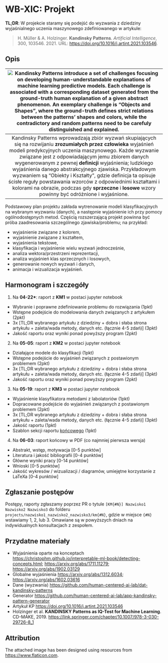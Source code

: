 # WB-XIC: Projekt

**TL;DR**: W projekcie staramy się podejść do wyzwania z dziedziny wyjaśnialnego uczenia maszynowego zdefiniowanego w artykule: 
> H. Müller & A. Holzinger. **Kandinsky Patterns**. *Artificial Intelligence*, 300, 103546. 2021. URL: https://doi.org/10.1016/j.artint.2021.103546.

## Opis

| ![Kandinsky Patterns introduce a set of challenges focusing on developing **human-understandable** explanations of machine learning predictive models. Each challenge is associated with a corresponding dataset generated from the **ground-truth** human explanation of a given abstract phenomenon. An exemplary challenge is “Objects and Shapes”, where the ground-truth defines strict relations between the patterns’ shapes and colors, while the **contradictory** and **random** patterns need to be carefuly distinguished and explained.](graphical_abstract.png) |
|:--:| 
| Kandinsky Patterns wprowadzają zbiór wyzwań skupiających się na rozwijaniu **zrozumiałych przez człowieka** wyjaśnień modeli predykcyjnych uczenia maszynowego. Każde wyzwanie związane jest z odpowiadającym jemu zbiorem danych wygenerowanym z pewnej **definicji** wyjaśnienia; ludzkiego wyjaśnienia danego abstrakcyjnego zjawiska. Przykładowym wyzwaniem są “Obiekty i Kształty”, gdzie definicja ta opisuje ścisłe reguły powstawania wzorców z odpowiednimi kształtami i kolorami na obrazie, podczas gdy **sprzeczne** i **losowe** wzory powinny być odróżnione i wyjaśnione. |

Podstawowy plan projektu zakłada wytrenowanie modeli klasyfikacyjnych na wybranym wyzwaniu (danych), a następnie wyjaśnienie ich przy pomocy ogólnodostępnych metod. Częścią rozszerzającą projekt powinna być próba zaadresowania szczególnego zjawiska/problemu; na przykład:
- wyjaśnienie związane z kolorem,
- wyjaśnienie związane z kształtem,
- wyjaśnienia tekstowe,
- klasyfikacja i wyjaśnienie wielu wyzwań jednocześnie,
- analiza wektora/przestrzeni reprezentacji,
- analiza wyjaśnień klas sprzecznych i losowych,
- generowanie nowych wyzwań i danych,
- animacja i wizualizacja wyjaśnień.

## Harmonogram i szczegóły

1. Na **04-22\***: raport z **KM1** w postaci jupyter notebook
- Wybranie i poprawne zdefiniowanie problemu do rozwiązania (1pkt)
- Wstępne podejście do modelowania danych związanych z artykułem (2pkt)
- 3x [TL;DR wybranego artykułu z dziedziny + dobra i słaba strona artykułu + zaleta/wada metody, danych etc. (łącznie 4-5 zdań)] (3pkt)
- Jakość raportu oraz wyniki ponad powyższy program (2pkt)
2. Na **05-05**: raport z **KM2** w postaci jupyter notebook
- Działające modele do klasyfikacji (1pkt)
- Wstępne podejście do wyjaśnień związanych z postawionym problemem (2pkt)
- 3x [TL;DR wybranego artykułu z dziedziny + dobra i słaba strona artykułu + zaleta/wada metody, danych etc. (łącznie 4-5 zdań)] (3pkt)
- Jakość raportu oraz wyniki ponad powyższy program (2pkt)
3. Na **05-19**: raport z **KM3** w postaci jupyter notebook
- Wyjaśnienie klasyfikatora metodami z labolatoriów (1pkt)
- Dopracowane podejście do wyjaśnień związanych z postawionym problemem (2pkt)
- 3x [TL;DR wybranego artykułu z dziedziny + dobra i słaba strona artykułu + zaleta/wada metody, danych etc. (łącznie 4-5 zdań)] (3pkt)
- Jakość raportu (1pkt)
- Szablon sekcji raportu <ins>końcowego</ins> (1pkt)
4. Na **06-03**: raport końcowy w PDF (co najmniej pierwsza wersja)
- Abstrakt, wstęp, motywacja [0-5 punktów]
- Literatura i jakość bibliografii [0-4 punktów]
- Główne wyniki pracy [0-14 punktów]
- Wnioski [0-5 punktów]
- Jakość wykresów / wizualizacji / diagramów, umiejętne korzystanie z LaTeXa [0-4 punktów]

## Zgłaszanie postępów

Postępy, raporty zgłaszamy poprzez PR o tytule `[KM{#N}] Nazwisko1 Nazwisko2 Nazwisko3` do folderu `projects/nazwisko1_nazwisko2_nazwisko3/km{#N}`, gdzie w miejsce `{#N}` wstawiamy 1, 2, lub 3. Omawiane są w powyższych dniach na indywidualnych konsultacjach z zespołem.

## Przydatne materiały
- Wyjaśnienia oparte na konceptach https://christophm.github.io/interpretable-ml-book/detecting-concepts.html; https://arxiv.org/abs/1711.11279; https://arxiv.org/abs/1902.03129
- Globalne wyjaśnienia https://arxiv.org/abs/1312.6034; https://arxiv.org/abs/1602.03616
- Dane (wyzwania) https://github.com/human-centered-ai-lab/dat-kandinsky-patterns
- Generator https://github.com/human-centered-ai-lab/app-kandinsky-pattern-generator
- Artykuł KP https://doi.org/10.1016/j.artint.2021.103546
- Holzinger et al. **KANDINSKY Patterns as IQ-Test for Machine Learning**. CD-MAKE, 2019. https://link.springer.com/chapter/10.1007/978-3-030-29726-8_1

## Attribution

The attached image has been designed using resources from https://www.flaticon.com.
